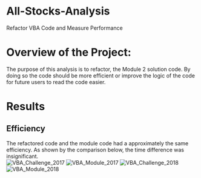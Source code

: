 # All-Stocks-Analysis
Refactor VBA Code and Measure Performance

# Overview of the Project:

The purpose of this analysis is to refactor, the Module 2 solution code. By doing so the code should be more efficient or improve the logic of the code for future users  to read the code easier. 

# Results

## Efficiency
The refactored code and the module code had a approximately the same efficiency. As shown by the comparison below, the time difference was insignificant.  
![VBA_Challenge_2017](https://user-images.githubusercontent.com/104809098/169717268-aaf494dd-5d47-4e87-822c-f09bf0cec12b.png)  ![VBA_Module_2017](https://user-images.githubusercontent.com/104809098/169717280-336da3f3-aa6d-4e78-9c3c-2b891ab05286.png)
![VBA_Challenge_2018](https://user-images.githubusercontent.com/104809098/169717294-e525e570-3f6f-447b-ba13-06f3e5604768.png) ![VBA_Module_2018](https://user-images.githubusercontent.com/104809098/169717297-cf0b3ae4-308c-4fc7-8737-ddb0941fb274.png)



